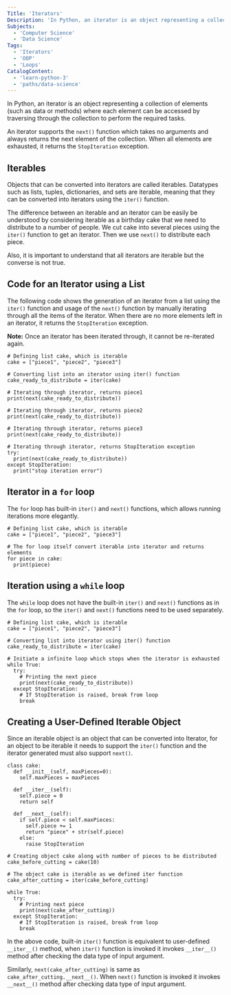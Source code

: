 ```yaml
---
Title: 'Iterators'
Description: 'In Python, an iterator is an object representing a collection of elements (such as data or methods) where each element can be accessed by traversing through it to perform the required tasks.'
Subjects:
  - 'Computer Science'
  - 'Data Science'
Tags:
  - 'Iterators'
  - 'OOP'
  - 'Loops'
CatalogContent:
  - 'learn-python-3'
  - 'paths/data-science'
---
```


In Python, an iterator is an object representing a collection of elements (such as data or methods) where each element can be accessed by traversing through the collection to perform the required tasks.

An iterator supports the `next()` function which takes no arguments and always returns the next element of the collection. When all elements are exhausted, it returns the `StopIteration` exception.

## Iterables

Objects that can be converted into iterators are called iterables. Datatypes such as lists, tuples, dictionaries, and sets are iterable, meaning that they can be converted into iterators using the `iter()` function.

The difference between an iterable and an iterator can be easily be understood by considering iterable as a birthday cake that we need to distribute to a number of people. We cut cake into several pieces using the `iter()` function to get an iterator. Then we use `next()` to distribute each piece.

Also, it is important to understand that all iterators are iterable but the converse is not true.

## Code for an Iterator using a List

The following code shows the generation of an iterator from a list using the `iter()` function and usage of the `next()` function by manually iterating through all the items of the iterator. When there are no more elements left in an iterator, it returns the `StopIteration` exception.

**Note:** Once an iterator has been iterated through, it cannot be re-iterated again.

```codebyte/py
# Defining list cake, which is iterable
cake = ["piece1", "piece2", "piece3"]

# Converting list into an iterator using iter() function
cake_ready_to_distribute = iter(cake)

# Iterating through iterator, returns piece1
print(next(cake_ready_to_distribute))

# Iterating through iterator, returns piece2
print(next(cake_ready_to_distribute))

# Iterating through iterator, returns piece3
print(next(cake_ready_to_distribute))

# Iterating through iterator, returns StopIteration exception
try:
  print(next(cake_ready_to_distribute))
except StopIteration:
  print("stop iteration error")
```

## Iterator in a `for` loop

The `for` loop has built-in `iter()` and `next()` functions, which allows running iterations more elegantly.

```codebyte/py
# Defining list cake, which is iterable
cake = ["piece1", "piece2", "piece3"]

# The for loop itself convert iterable into iterator and returns elements
for piece in cake:
  print(piece)
```

## Iteration using a `while` loop

The `while` loop does not have the built-in `iter()` and `next()` functions as in the `for` loop, so the `iter()` and `next()` functions need to be used separately.

```codebyte/py
# Defining list cake, which is iterable
cake = ["piece1", "piece2", "piece3"]

# Converting list into iterator using iter() function
cake_ready_to_distribute = iter(cake)

# Initiate a infinite loop which stops when the iterator is exhausted
while True:
  try:
    # Printing the next piece
    print(next(cake_ready_to_distribute))
  except StopIteration:
    # If StopIteration is raised, break from loop
    break
```

## Creating a User-Defined Iterable Object

Since an iterable object is an object that can be converted into Iterator, for an object to be iterable it needs to support the `iter()` function and the iterator generated must also support `next()`.

```codebyte/py
class cake:
  def __init__(self, maxPieces=0):
    self.maxPieces = maxPieces

  def __iter__(self):
    self.piece = 0
    return self

  def __next__(self):
    if self.piece < self.maxPieces:
      self.piece += 1
      return "piece" + str(self.piece)
    else:
      raise StopIteration

# Creating object cake along with number of pieces to be distributed
cake_before_cutting = cake(10)

# The object cake is iterable as we defined iter function
cake_after_cutting = iter(cake_before_cutting)

while True:
  try:
    # Printing next piece
    print(next(cake_after_cutting))
  except StopIteration:
    # If StopIteration is raised, break from loop
    break
```

In the above code, built-in `iter()` function is equivalent to user-defined `__iter__()` method, when `iter()` function is invoked it invokes `__iter__()` method after checking the data type of input argument.

Similarly, `next(cake_after_cutting)` is same as `cake_after_cutting.__next__()`. When `next()` function is invoked it invokes `__next__()` method after checking data type of input argument.
